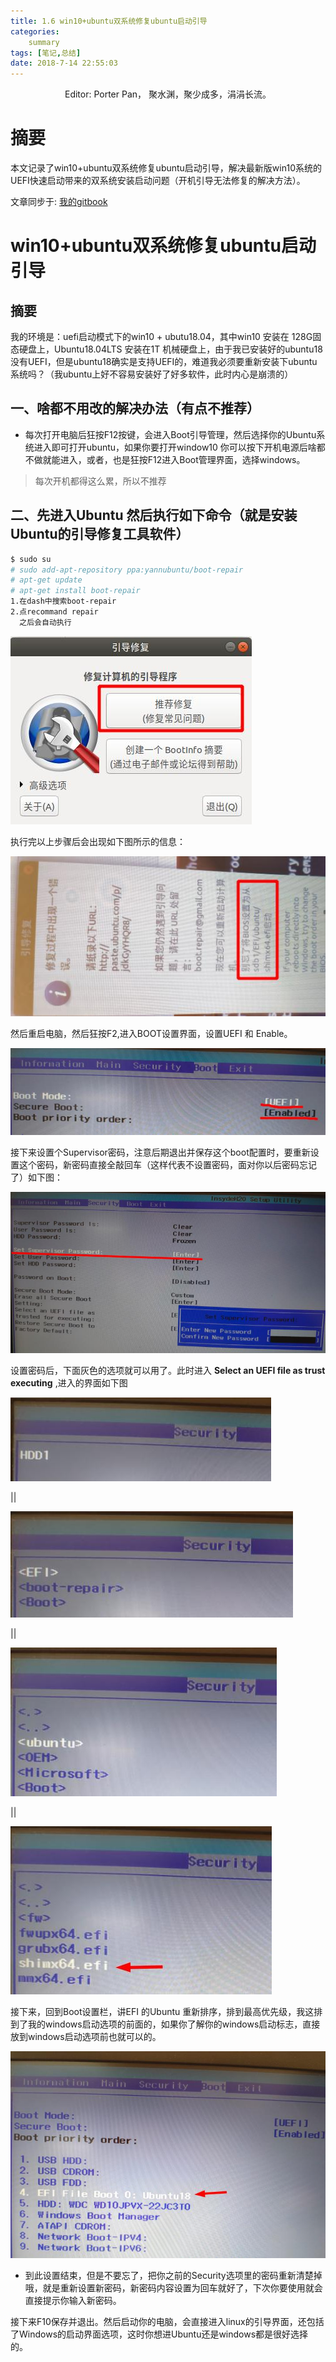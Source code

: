 ```yaml
---
title: 1.6 win10+ubuntu双系统修复ubuntu启动引导
categories:     
    summary    
tags: [笔记,总结]
date: 2018-7-14 22:55:03
---
```


<center> Editor: Porter Pan， 聚水渊，聚少成多，涓涓长流。 </center>

# 摘要

本文记录了win10+ubuntu双系统修复ubuntu启动引导，解决最新版win10系统的UEFI快速启动带来的双系统安装启动问题（开机引导无法修复的解决方法）。

文章同步于: [我的gitbook](https://porter.gitbook.io/)

<!-- more -->

# win10+ubuntu双系统修复ubuntu启动引导

## 摘要


我的环境是：uefi启动模式下的win10 + ubutu18.04，其中win10 安装在 128G固态硬盘上，Ubuntu18.04LTS 安装在1T 机械硬盘上，由于我已安装好的ubuntu18 没有UEFI，但是ubuntu18确实是支持UEFI的，难道我必须要重新安装下ubuntu系统吗？（我ubuntu上好不容易安装好了好多软件，此时内心是崩溃的）

## 一、啥都不用改的解决办法（有点不推荐）

* 每次打开电脑后狂按F12按键，会进入Boot引导管理，然后选择你的Ubuntu系统进入即可打开ubuntu，如果你要打开window10 你可以按下开机电源后啥都不做就能进入，或者，也是狂按F12进入Boot管理界面，选择windows。

> 每次开机都得这么累，所以不推荐

## 二、先进入Ubuntu 然后执行如下命令（就是安装Ubuntu的引导修复工具软件）

```bash
$ sudo su
# sudo add-apt-repository ppa:yannubuntu/boot-repair
# apt-get update
# apt-get install boot-repair
1.在dash中搜索boot-repair
2.点recommand repair
  之后会自动执行
```

![recommand repair](./image1/LinuxAndWin10Boot.jpeg)

执行完以上步骤后会出现如下图所示的信息：

![执行完后显示](./image1/LinuxAndWin10Boot2.1.jpeg)

然后重启电脑，然后狂按F2,进入BOOT设置界面，设置UEFI 和 Enable。

![执行完后显示](./image1/LinuxAndWin10Boot2.2.jpeg)

接下来设置个Supervisor密码，注意后期退出并保存这个boot配置时，要重新设置这个密码，新密码直接全敲回车（这样代表不设置密码，面对你以后密码忘记了）如下图：

![执行完后显示](./image1/LinuxAndWin10Boot2.3.jpeg)

设置密码后，下面灰色的选项就可以用了。此时进入 **Select an UEFI file as trust executing** ,进入的界面如下图

![执行完后显示](./image1/LinuxAndWin10Boot2.4.jpeg)

||

![执行完后显示](./image1/LinuxAndWin10Boot2.5.jpeg)

||

![执行完后显示](./image1/LinuxAndWin10Boot2.6.jpeg)

||

![执行完后显示](./image1/LinuxAndWin10Boot2.7.jpeg)

接下来，回到Boot设置栏，讲EFI 的Ubuntu 重新排序，排到最高优先级，我这排到了我的windows启动选项的前面的，如果你了解你的windows启动标志，直接放到windows启动选项前也就可以的。

![执行完后显示](./image1/LinuxAndWin10Boot2.8.jpeg)

* 到此设置结束，但是不要忘了，把你之前的Security选项里的密码重新清楚掉哦，就是重新设置新密码，新密码内容设置为回车就好了，下次你要使用就会直接提示你输入新密码。

接下来F10保存并退出。然后启动你的电脑，会直接进入linux的引导界面，还包括了Windows的启动界面选项，这时你想进Ubuntu还是windows都是很好选择的。